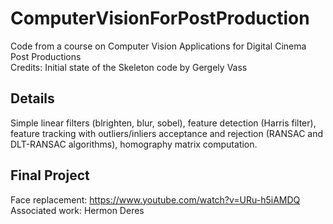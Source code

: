 # ComputerVisionForPostProduction
Code from a course on Computer Vision Applications for Digital Cinema Post Productions <br />
Credits: Initial state of the Skeleton code by Gergely Vass
## Details
Simple linear filters (blrighten, blur, sobel), feature detection (Harris filter), feature tracking with outliers/inliers acceptance
and rejection (RANSAC and DLT-RANSAC algorithms), homography matrix computation.
## Final Project
Face replacement: https://www.youtube.com/watch?v=URu-h5iAMDQ<br />
Associated work: Hermon Deres
